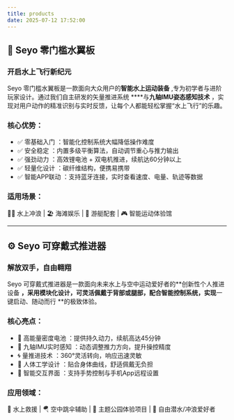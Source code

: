 ```yaml
---
title: products
date: 2025-07-12 17:52:00
---
```

## 🌊 Seyo 零门槛水翼板

### 开启水上飞行新纪元

Seyo 零门槛水翼板是一款面向大众用户的**智能水上运动装备** ,专为初学者与进阶玩家设计。通过我们自主研发的矢量推进系统 ****与**九轴IMU姿态感知技术** ，实现对用户动作的精准识别与实时反馈，让每个人都能轻松掌握“水上飞行”的乐趣。

### 核心优势：

* ✅ 零基础入门 ：智能化控制系统大幅降低操作难度
* ✅ 安全稳定 ：内置多级平衡算法，自动调节重心与推力输出
* ✅ 强劲动力 ：高效锂电池 + 双电机推进，续航达60分钟以上
* ✅ 轻量化设计 ：碳纤维结构，便携易携带
* ✅ 智能APP联动 ：支持蓝牙连接，实时查看速度、电量、轨迹等数据

### 适用场景：

🏄‍♂️ 水上冲浪 | 🏖️ 海滩娱乐 | 🚤 游艇配套 | 🎮 智能运动体验馆

---

## ⚙️ Seyo 可穿戴式推进器

### 解放双手，自由翱翔

Seyo 可穿戴式推进器是一款面向未来水上与空中运动爱好者的**创新性个人推进设备 **，采用模块化设计，可灵活佩戴于背部或腿部，配合智能控制系统，实现**一键启动、随动而行 **的极致体验。

### 核心亮点：

* 🔋 高能量密度电池 ：提供持久动力，续航高达45分钟
* 🧠 九轴IMU实时感知 ：动态调整推力方向，提升操控精度
* 🌀 量推进技术 ：360°灵活转向，响应迅速灵敏
* 🧥 人体工学设计 ：贴合身体曲线，舒适佩戴无负担
* 📱 智能交互界面 ：支持手势控制与手机App远程设置

### 应用领域：

🚤 水上救援 | 🪂 空中跳伞辅助 | 🎢 主题公园体验项目 | 🤿 自由潜水/冲浪爱好者
